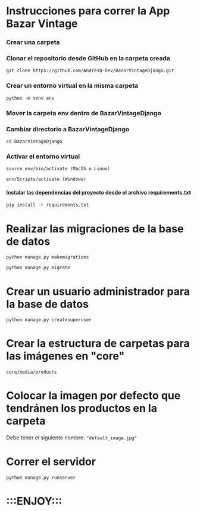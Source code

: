 # Instrucciones para correr la App Bazar Vintage

### Crear una carpeta

### Clonar el repositorio desde GitHub en la carpeta creada
```git clone https://github.com/AndresQ-Dev/BazarVintageDjango.git```

### Crear un entorno virtual en la misma carpeta
```python -m venv env```

### Mover la carpeta env dentro de BazarVintageDjango

### Cambiar directorio a BazarVintageDjango
```cd BazarVintageDjango```

### Activar el entorno virtual
```source env/bin/activate (MacOS o Linux)```

```env/Scripts/activate (Windows)```

#### Instalar las dependencias del proyecto desde el archivo requirements.txt
```pip install -r requirements.txt```

# Realizar las migraciones de la base de datos
```python manage.py makemigrations```

```python manage.py migrate```

# Crear un usuario administrador para la base de datos
```python manage.py createsuperuser```

# Crear la estructura de carpetas para las imágenes en "core"
```core/media/products```

# Colocar la imagen por defecto que tendránen los productos en la carpeta <products>
Debe tener el siguiente nombre: 
```"default_image.jpg"```

# Correr el servidor
```python manage.py runserver```

# :::ENJOY:::
